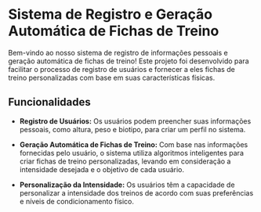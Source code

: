 # Sistema de Registro e Geração Automática de Fichas de Treino

Bem-vindo ao nosso sistema de registro de informações pessoais e geração automática de fichas de treino! Este projeto foi desenvolvido para facilitar o processo de registro de usuários e fornecer a eles fichas de treino personalizadas com base em suas características físicas.

## Funcionalidades

- **Registro de Usuários:** Os usuários podem preencher suas informações pessoais, como altura, peso e biotipo, para criar um perfil no sistema.

- **Geração Automática de Fichas de Treino:** Com base nas informações fornecidas pelo usuário, o sistema utiliza algoritmos inteligentes para criar fichas de treino personalizadas, levando em consideração a intensidade desejada e o objetivo de cada usuário.

- **Personalização da Intensidade:** Os usuários têm a capacidade de personalizar a intensidade dos treinos de acordo com suas preferências e níveis de condicionamento físico.

